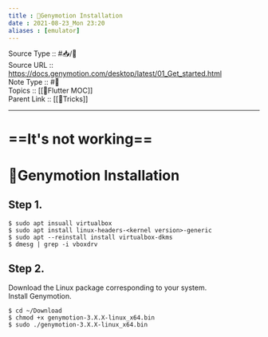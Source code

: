 ```yaml
---
title : 🍃Genymotion Installation
date : 2021-08-23_Mon 23:20
aliases : [emulator]
---
```

Source Type :: #📥/📄 <br>
Source URL :: https://docs.genymotion.com/desktop/latest/01_Get_started.html<br>
Note Type :: #📝 <br>
Topics :: [[🍃Flutter MOC]]<br>
Parent Link :: [[🍃Tricks]]<br>

---
# ==It's not working==
# 🍃Genymotion Installation

## Step 1.
```
$ sudo apt insuall virtualbox
$ sudo apt install linux-headers-<kernel version>-generic
$ sudo apt --reinstall install virtualbox-dkms
$ dmesg | grep -i vboxdrv
```

## Step 2.

Download the Linux package corresponding to your system. <br>
Install Genymotion.

```
$ cd ~/Download
$ chmod +x genymotion-3.X.X-linux_x64.bin
$ sudo ./genymotion-3.X.X-linux_x64.bin
```
